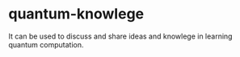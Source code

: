 # quantum-knowlege
It can be used to discuss and share ideas and knowlege in learning quantum computation.
